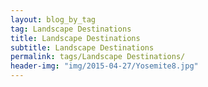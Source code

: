 ```yaml
---
layout: blog_by_tag
tag: Landscape Destinations
title: Landscape Destinations
subtitle: Landscape Destinations
permalink: tags/Landscape Destinations/
header-img: "img/2015-04-27/Yosemite8.jpg"
---
```

